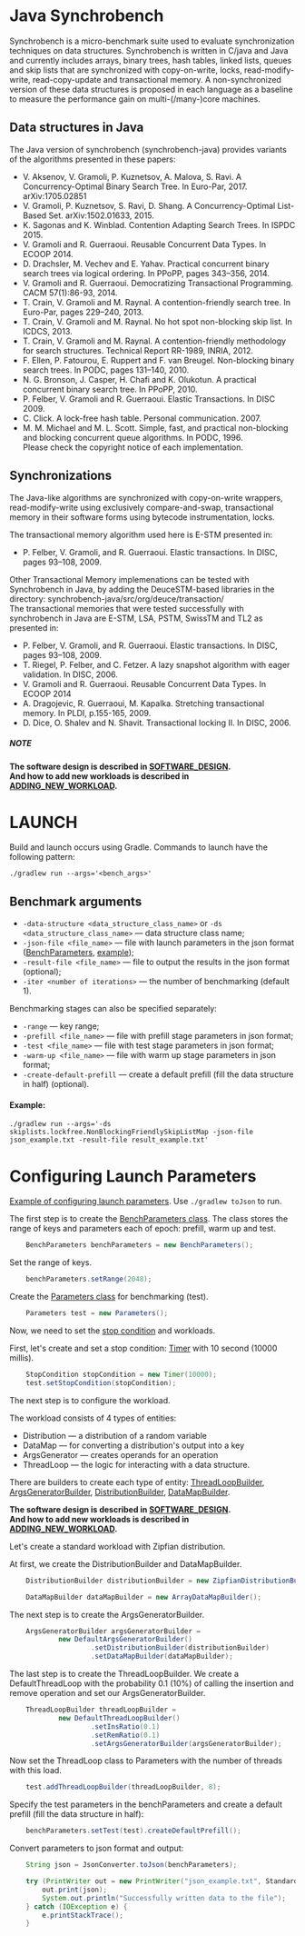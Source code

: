 # Java Synchrobench

Synchrobench is a micro-benchmark suite used to evaluate synchronization
techniques on data structures. Synchrobench is written in C/java and Java and
currently includes arrays, binary trees, hash tables, linked lists, queues and
skip lists that are synchronized with copy-on-write, locks, read-modify-write,
read-copy-update and transactional memory. A non-synchronized version of these
data structures is proposed in each language as a baseline to measure the
performance gain on multi-(/many-)core machines.

## Data structures in Java

The Java version of synchrobench (synchrobench-java) provides variants of the
algorithms presented in these papers:
- V. Aksenov, V. Gramoli, P. Kuznetsov, A. Malova, S. Ravi. A Concurrency-Optimal Binary Search Tree.
  In Euro-Par, 2017. arXiv:1705.02851
- V. Gramoli, P. Kuznetsov, S. Ravi, D. Shang. A Concurrency-Optimal List-Based Set. arXiv:1502.01633, 2015.
- K. Sagonas and K. Winblad. Contention Adapting Search Trees. In ISPDC 2015.
- V. Gramoli and R. Guerraoui. Reusable Concurrent Data Types. In ECOOP 2014.
- D. Drachsler, M. Vechev and E. Yahav. Practical concurrent binary search
  trees via logical ordering. In PPoPP, pages 343–356, 2014.
- V. Gramoli and R. Guerraoui. Democratizing Transactional Programming. CACM
  57(1):86-93, 2014.
- T. Crain, V. Gramoli and M. Raynal. A contention-friendly search tree. In
  Euro-Par, pages 229–240, 2013.
- T. Crain, V. Gramoli and M. Raynal. No hot spot non-blocking skip list. In
  ICDCS, 2013.
- T. Crain, V. Gramoli and M. Raynal. A contention-friendly methodology for
  search structures. Technical Report RR-1989, INRIA, 2012.
- F. Ellen, P. Fatourou, E. Ruppert and F. van Breugel. Non-blocking binary
  search trees. In PODC, pages 131–140, 2010.
- N. G. Bronson, J. Casper, H. Chafi and K. Olukotun. A practical
  concurrent binary search tree. In PPoPP, 2010.
- P. Felber, V. Gramoli and R. Guerraoui. Elastic Transactions. In DISC 2009.
- C. Click. A lock-free hash table. Personal communication. 2007.
- M. M. Michael and M. L. Scott. Simple, fast, and practical non-blocking and
  blocking concurrent queue algorithms. In PODC, 1996.  
  Please check the copyright notice of each implementation.

## Synchronizations

The Java-like algorithms are synchronized with copy-on-write wrappers,
read-modify-write using exclusively compare-and-swap, transactional memory
in their software forms using bytecode instrumentation, locks.

The transactional memory algorithm used here is E-STM presented in:
- P. Felber, V. Gramoli, and R. Guerraoui. Elastic transactions. In DISC, pages
  93–108, 2009.

Other Transactional Memory implemenations can be tested with Synchrobench
in Java, by adding the DeuceSTM-based libraries in the directory:
synchrobench-java/src/org/deuce/transaction/  
The transactional memories that were tested successfully with synchrobench in
Java are E-STM, LSA, PSTM, SwissTM and TL2 as presented in:
- P. Felber, V. Gramoli, and R. Guerraoui. Elastic transactions. In DISC, pages
  93–108, 2009.
- T. Riegel, P. Felber, and C. Fetzer. A lazy snapshot algorithm with eager
  validation. In DISC, 2006.
- V. Gramoli and R. Guerraoui. Reusable Concurrent Data Types. In ECOOP 2014
- A. Dragojevic, R. Guerraoui, M. Kapalka. Stretching transactional memory. In
  PLDI, p.155-165, 2009.
- D. Dice, O. Shalev and N. Shavit. Transactional locking II. In DISC, 2006.


[//]: # (# SETUP)

[//]: # (The project has the following structure:)

[//]: # (```shell)

[//]: # (./src)

[//]: # (├── arrays)

[//]: # (├── contention)

[//]: # (├── hashtables)

[//]: # (├── kotlin)

[//]: # (├── linkedlists)

[//]: # (├── org)

[//]: # (├── queues)

[//]: # (├── skiplists)

[//]: # (└── trees)

[//]: # (```)

[//]: # (The main folders to pay attention to are [ds]&#40;./ds&#41; and [microbench]&#40;./microbench/&#41;. )
[//]: # (The first one stands for data structures - all available for benchmarking data structures are stored there. )
[//]: # (The latter stands for launching benchmarks and there you can specify many arguments, )
[//]: # (in particular, [different workloads]&#40;./WORKLOADS.md&#41;.  )

##### NOTE
**The software design is described in [SOFTWARE_DESIGN](./SOFTWARE_DESIGN.md).**  
**And how to add new workloads is described in [ADDING_NEW_WORKLOAD](./ADDING_NEW_WORKLOAD.md).**



[//]: # (Before launching benchmarks for different data structures --- )
[//]: # (it's necessary to build the project, and it can be done with the following command:)

[//]: # (```shell)
[//]: # ()
[//]: # (cd setbench/microbench)
[//]: # (make -j)
[//]: # (```)


# LAUNCH

Build and launch occurs using Gradle.
Commands to launch have the following pattern:

```shell
./gradlew run --args='<bench_args>'
```

## Benchmark arguments

+ `-data-structure <data_structure_class_name>` or `-ds <data_structure_class_name>` — data structure class name;
+ `-json-file <file_name>` — file with launch parameters in the json format
  ([BenchParameters](./src/contention/benchmark/workload/BenchParameters.java), [example](./src/contention/benchmark/json/JsonExample.java));
+ `-result-file <file_name>` — file to output the results in the json format (optional);
+ `-iter <number of iterations>` — the number of benchmarking (default 1).

Benchmarking stages can also be specified separately:

+ `-range` — key range;
+ `-prefill <file_name>` — file with prefill stage parameters in json format;
+ `-test <file_name>` — file with test stage parameters in json format;
+ `-warm-up <file_name>` — file with warm up stage parameters in json format;
+ `-create-default-prefill` — create a default prefill (fill the data structure in half) (optional).

#### Example:
```shell
./gradlew run --args='-ds skiplists.lockfree.NonBlockingFriendlySkipListMap -json-file json_example.txt -result-file result_example.txt'
```

# Configuring Launch Parameters

[Example of configuring launch parameters](./src/contention/benchmark/json/JsonExample.java).
Use `./gradlew toJson` to run.

The first step is to create the [BenchParameters class](./src/contention/benchmark/workload/BenchParameters.java).
The class stores the range of keys and parameters each of epoch: prefill, warm up and test.

```java
    BenchParameters benchParameters = new BenchParameters();
```

Set the range of keys.

```java
    benchParameters.setRange(2048);
```

Create the [Parameters class](./src/contention/benchmark/workload/Parameters.java) for benchmarking (test).

```java
    Parameters test = new Parameters();
```

Now, we need to set the [stop condition](./src/contention/benchmark/workload/stop/condition/StopCondition.java) and workloads.

First, let's create and set a stop condition: [Timer](./src/contention/benchmark/workload/stop/condition/Timer.java) with 10 second (10000 millis).

```java
    StopCondition stopCondition = new Timer(10000);
    test.setStopCondition(stopCondition);
```

The next step is to configure the workload.

The workload consists of 4 types of entities:
+ Distribution — a distribution of a random variable
+ DataMap — for converting a distribution's output into a key
+ ArgsGenerator — creates operands for an operation
+ ThreadLoop — the logic for interacting with a data structure.

There are builders to create each type of entity:
[ThreadLoopBuilder](./src/contention/benchmark/workload/thread/loops/abstractions/ThreadLoopBuilder.java),
[ArgsGeneratorBuilder](./src/contention/benchmark/workload/args/generators/abstractions/ArgsGeneratorBuilder.java),
[DistributionBuilder](./src/contention/benchmark/workload/distributions/abstractions/DistributionBuilder.java),
[DataMapBuilder](./src/contention/benchmark/workload/data/map/abstractions/DataMapBuilder.java).

**The software design is described in [SOFTWARE_DESIGN](./SOFTWARE_DESIGN.md).**  
**And how to add new workloads is described in [ADDING_NEW_WORKLOAD](./ADDING_NEW_WORKLOAD.md).**

Let's create a standard workload with Zipfian distribution.

At first, we create the DistributionBuilder and DataMapBuilder.
```java
    DistributionBuilder distributionBuilder = new ZipfianDistributionBuilder().setAlpha(1.0);

    DataMapBuilder dataMapBuilder = new ArrayDataMapBuilder();
```

The next step is to create the ArgsGeneratorBuilder.
```java
    ArgsGeneratorBuilder argsGeneratorBuilder =
            new DefaultArgsGeneratorBuilder()
                    .setDistributionBuilder(distributionBuilder)
                    .setDataMapBuilder(dataMapBuilder);
```

The last step is to create the ThreadLoopBuilder.
We create a DefaultThreadLoop with the probability 0.1 (10%) of calling the insertion and remove operation
and set our ArgsGeneratorBuilder.
```java
    ThreadLoopBuilder threadLoopBuilder =
            new DefaultThreadLoopBuilder()
                    .setInsRatio(0.1)
                    .setRemRatio(0.1)
                    .setArgsGeneratorBuilder(argsGeneratorBuilder);
```

Now set the ThreadLoop class to Parameters with the number of threads with this load.

[//]: # (Also, as the third parameter, you can specify the cores to which threads should bind &#40;-1 without binding&#41;.)
[//]: # (In our case, the first two threads will not be bound to any core, the 3-th and 4-th threads will bound to the fisrt core, )
[//]: # (the 5-th thread will bound to the second core, and so on)
[//]: # (&#40;The first CPU on the system corresponds to a cpu value of 0, the next CPU corresponds to a cpu value of 1, and so on.&#41;.)
```java
    test.addThreadLoopBuilder(threadLoopBuilder, 8);
```

Specify the test parameters in the benchParameters and create a default prefill (fill the data structure in half):
```java
    benchParameters.setTest(test).createDefaultPrefill();
```

Convert parameters to json format and output:
```java
    String json = JsonConverter.toJson(benchParameters);

    try (PrintWriter out = new PrintWriter("json_example.txt", StandardCharsets.UTF_8)) {
        out.print(json);
        System.out.println("Successfully written data to the file");
    } catch (IOException e) {
        e.printStackTrace();
    }
```

[//]: # (# Troubleshooting)
[//]: # ()
[//]: # (If something breaks after the launch, or there is such a problem:)
[//]: # ()
[//]: # (```shell)
[//]: # (PAPI ERROR: thread 0 unable to add event PAPI_L2_DCM: Permission level does not permit operation)
[//]: # (```)
[//]: # (then the following can help:)
[//]: # ()
[//]: # (```shell)
[//]: # (sudo sysctl kernel.perf_event_paranoid=1)
[//]: # (```)
